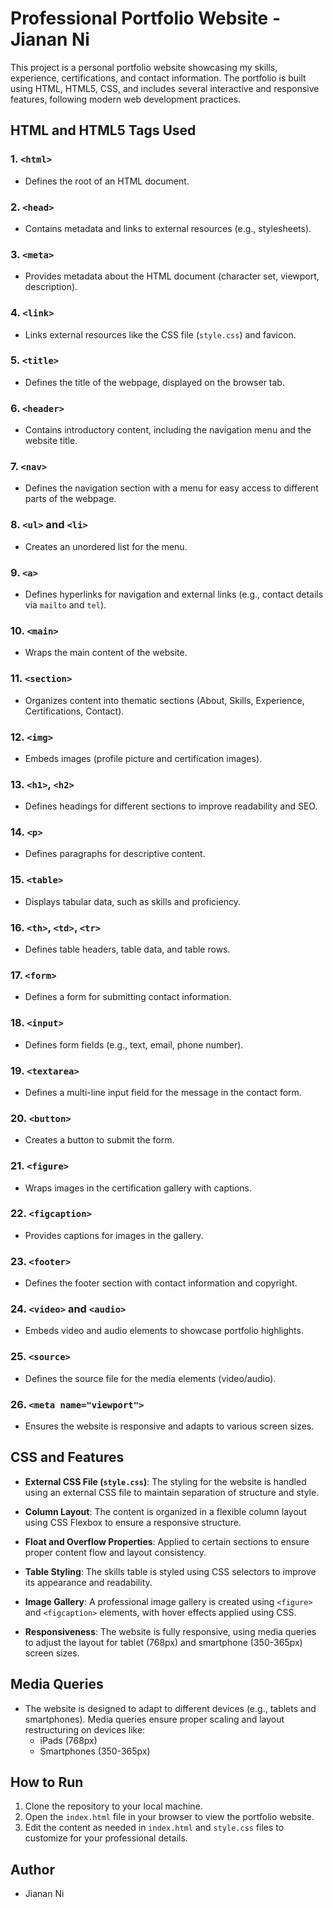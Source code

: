 # Professional Portfolio Website - Jianan Ni

This project is a personal portfolio website showcasing my skills, experience, certifications, and contact information. The portfolio is built using HTML, HTML5, CSS, and includes several interactive and responsive features, following modern web development practices.

## HTML and HTML5 Tags Used

### 1. `<html>`
- Defines the root of an HTML document.

### 2. `<head>`
- Contains metadata and links to external resources (e.g., stylesheets).

### 3. `<meta>`
- Provides metadata about the HTML document (character set, viewport, description).

### 4. `<link>`
- Links external resources like the CSS file (`style.css`) and favicon.

### 5. `<title>`
- Defines the title of the webpage, displayed on the browser tab.

### 6. `<header>`
- Contains introductory content, including the navigation menu and the website title.

### 7. `<nav>`
- Defines the navigation section with a menu for easy access to different parts of the webpage.

### 8. `<ul>` and `<li>`
- Creates an unordered list for the menu.

### 9. `<a>`
- Defines hyperlinks for navigation and external links (e.g., contact details via `mailto` and `tel`).

### 10. `<main>`
- Wraps the main content of the website.

### 11. `<section>`
- Organizes content into thematic sections (About, Skills, Experience, Certifications, Contact).

### 12. `<img>`
- Embeds images (profile picture and certification images).

### 13. `<h1>`, `<h2>`
- Defines headings for different sections to improve readability and SEO.

### 14. `<p>`
- Defines paragraphs for descriptive content.

### 15. `<table>`
- Displays tabular data, such as skills and proficiency.

### 16. `<th>`, `<td>`, `<tr>`
- Defines table headers, table data, and table rows.

### 17. `<form>`
- Defines a form for submitting contact information.

### 18. `<input>`
- Defines form fields (e.g., text, email, phone number).

### 19. `<textarea>`
- Defines a multi-line input field for the message in the contact form.

### 20. `<button>`
- Creates a button to submit the form.

### 21. `<figure>`
- Wraps images in the certification gallery with captions.

### 22. `<figcaption>`
- Provides captions for images in the gallery.

### 23. `<footer>`
- Defines the footer section with contact information and copyright.

### 24. `<video>` and `<audio>`
- Embeds video and audio elements to showcase portfolio highlights.

### 25. `<source>`
- Defines the source file for the media elements (video/audio).

### 26. `<meta name="viewport">`
- Ensures the website is responsive and adapts to various screen sizes.

## CSS and Features

- **External CSS File (`style.css`)**: The styling for the website is handled using an external CSS file to maintain separation of structure and style.

- **Column Layout**: The content is organized in a flexible column layout using CSS Flexbox to ensure a responsive structure.

- **Float and Overflow Properties**: Applied to certain sections to ensure proper content flow and layout consistency.

- **Table Styling**: The skills table is styled using CSS selectors to improve its appearance and readability.

- **Image Gallery**: A professional image gallery is created using `<figure>` and `<figcaption>` elements, with hover effects applied using CSS.

- **Responsiveness**: The website is fully responsive, using media queries to adjust the layout for tablet (768px) and smartphone (350-365px) screen sizes.

## Media Queries

- The website is designed to adapt to different devices (e.g., tablets and smartphones). Media queries ensure proper scaling and layout restructuring on devices like:
    - iPads (768px)
    - Smartphones (350-365px)

## How to Run

1. Clone the repository to your local machine.
2. Open the `index.html` file in your browser to view the portfolio website.
3. Edit the content as needed in `index.html` and `style.css` files to customize for your professional details.

## Author
- Jianan Ni
